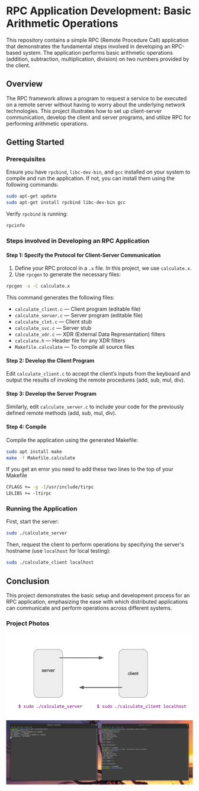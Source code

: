 # RPC Application Development: Basic Arithmetic Operations

This repository contains a simple RPC (Remote Procedure Call) application that demonstrates the fundamental steps involved in developing an RPC-based system. The application performs basic arithmetic operations (addition, subtraction, multiplication, division) on two numbers provided by the client.

## Overview

The RPC framework allows a program to request a service to be executed on a remote server without having to worry about the underlying network technologies. This project illustrates how to set up client-server communication, develop the client and server programs, and utilize RPC for performing arithmetic operations.

## Getting Started

### Prerequisites

Ensure you have `rpcbind`, `libc-dev-bin`, and `gcc` installed on your system to compile and run the application. If not, you can install them using the following commands:

```bash
sudo apt-get update
sudo apt-get install rpcbind libc-dev-bin gcc
```

Verify `rpcbind` is running:

```bash
rpcinfo
```

### Steps involved in Developing an RPC Application

#### Step 1: Specify the Protocol for Client-Server Communication

1. Define your RPC protocol in a `.x` file. In this project, we use `calculate.x`.
2. Use `rpcgen` to generate the necessary files:

```bash
rpcgen -a -C calculate.x
```

This command generates the following files:
- `calculate_client.c` — Client program (editable file)
- `calculate_server.c` — Server program (editable file)
- `calculate_clnt.c` — Client stub
- `calculate_svc.c` — Server stub
- `calculate_xdr.c` — XDR (External Data Representation) filters
- `calculate.h` — Header file for any XDR filters
- `Makefile.calculate` — To compile all source files

#### Step 2: Develop the Client Program

Edit `calculate_client.c` to accept the client’s inputs from the keyboard and output the results of invoking the remote procedures (add, sub, mul, div).

#### Step 3: Develop the Server Program

Similarly, edit `calculate_server.c` to include your code for the previously defined remote methods (add, sub, mul, div).

#### Step 4: Compile

Compile the application using the generated Makefile:

```bash
sudo apt install make
make -f Makefile.calculate
```
If you get an error you need to add these two lines to the top of your Makefile

```bash
CFLAGS += -g -I/usr/include/tirpc
LDLIBS += -ltirpc
```

### Running the Application

First, start the server:

```bash
sudo ./calculate_server
```

Then, request the client to perform operations by specifying the server's hostname (use `localhost` for local testing):

```bash
sudo ./calculate_client localhost
```

## Conclusion

This project demonstrates the basic setup and development process for an RPC application, emphasizing the ease with which distributed applications can communicate and perform operations across different systems.


### Project Photos

![Application Screenshot 1](client-server.png)
![Application Screenshot 2](calculation_photo.png)
